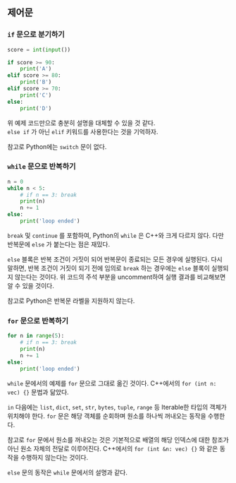 ## 제어문

### `if` 문으로 분기하기

```python
score = int(input())

if score >= 90:
    print('A')
elif score >= 80:
    print('B')
elif score >= 70:
    print('C')
else:
    print('D')
```

위 예제 코드만으로 충분히 설명을 대체할 수 있을 것 같다.  
`else if` 가 아닌 `elif` 키워드를 사용한다는 것을 기억하자.

참고로 Python에는 `switch` 문이 없다.

### `while` 문으로 반복하기

```python
n = 0
while n < 5:
    # if n == 3: break
    print(n)
    n += 1
else:
    print('loop ended')
```

`break` 및 `continue` 를 포함하여, Python의 `while` 은
C++와 크게 다르지 않다. 다만 반복문에 `else` 가 붙는다는 점은 재밌다.

`else` 블록은 반복 조건이 거짓이 되어 반복문이 종료되는 모든 경우에 실행된다.
다시 말하면, 반복 조건이 거짓이 되기 전에 임의로 `break` 하는 경우에는
`else` 블록이 실행되지 않는다는 것이다.
위 코드의 주석 부분을 uncomment하여 실행 결과를 비교해보면 알 수 있을 것이다.

참고로 Python은 반복문 라벨을 지원하지 않는다.

### `for` 문으로 반복하기

```python
for n in range(5):
    # if n == 3: break
    print(n)
    n += 1
else:
    print('loop ended')
```

`while` 문에서의 예제를 `for` 문으로 그대로 옮긴 것이다.
C++에서의 `for (int n: vec) {}` 문법과 닮았다.

`in` 다음에는
`list`, `dict`, `set`, `str`, `bytes`, `tuple`, `range` 등
Iterable한 타입의 객체가 위치해야 한다.
`for` 문은 해당 객체를 순회하며 원소를 하나씩 꺼내오는 동작을 수행한다.

참고로 `for` 문에서 원소를 꺼내오는 것은 기본적으로
배열의 해당 인덱스에 대한 참조가 아닌
원소 자체의 전달로 이루어진다.
C++에서의 `for (int &n: vec) {}` 와 같은 동작을 수행하지 않는다는 것이다.

`else` 문의 동작은 `while` 문에서의 설명과 같다.